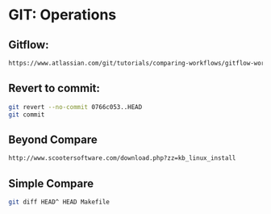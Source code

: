 # GIT: Operations
## Gitflow:
```html
https://www.atlassian.com/git/tutorials/comparing-workflows/gitflow-workflow
```
## Revert to commit:
```bash
git revert --no-commit 0766c053..HEAD
git commit
```
## Beyond Compare
```html
http://www.scootersoftware.com/download.php?zz=kb_linux_install
```
## Simple Compare
```bash
git diff HEAD^ HEAD Makefile
```
